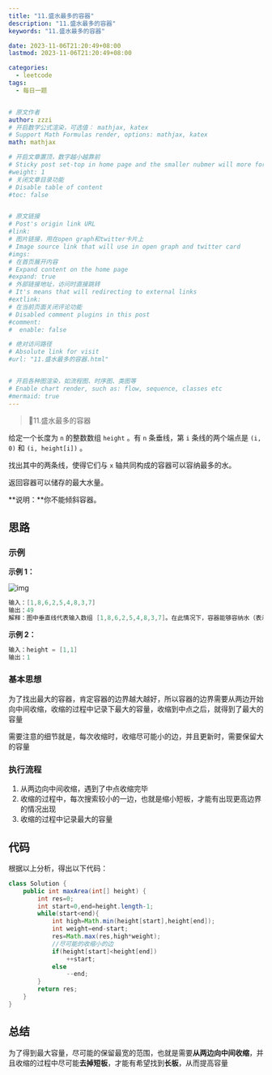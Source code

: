 ```yaml
---
title: "11.盛水最多的容器"
description: "11.盛水最多的容器"
keywords: "11.盛水最多的容器"

date: 2023-11-06T21:20:49+08:00
lastmod: 2023-11-06T21:20:49+08:00

categories:
  - leetcode
tags:
  - 每日一题


# 原文作者
author: zzzi
# 开启数学公式渲染，可选值： mathjax, katex
# Support Math Formulas render, options: mathjax, katex
math: mathjax

# 开启文章置顶，数字越小越靠前
# Sticky post set-top in home page and the smaller nubmer will more forward.
#weight: 1
# 关闭文章目录功能
# Disable table of content
#toc: false


# 原文链接
# Post's origin link URL
#link:
# 图片链接，用在open graph和twitter卡片上
# Image source link that will use in open graph and twitter card
#imgs:
# 在首页展开内容
# Expand content on the home page
#expand: true
# 外部链接地址，访问时直接跳转
# It's means that will redirecting to external links
#extlink:
# 在当前页面关闭评论功能
# Disabled comment plugins in this post
#comment:
#  enable: false

# 绝对访问路径
# Absolute link for visit
#url: "11.盛水最多的容器.html"


# 开启各种图渲染，如流程图、时序图、类图等
# Enable chart render, such as: flow, sequence, classes etc
#mermaid: true
---
```


>🥕11.盛水最多的容器

给定一个长度为 `n` 的整数数组 `height` 。有 `n` 条垂线，第 `i` 条线的两个端点是 `(i, 0)` 和 `(i, height[i])` 。

找出其中的两条线，使得它们与 `x` 轴共同构成的容器可以容纳最多的水。

返回容器可以储存的最大水量。

**说明：**你不能倾斜容器。

<!--more-->

## 思路

### 示例

**示例 1：**

![img](https://zzzi-img-1313100942.cos.ap-beijing.myqcloud.com/img/202311062122018.jpeg)

```java
输入：[1,8,6,2,5,4,8,3,7]
输出：49 
解释：图中垂直线代表输入数组 [1,8,6,2,5,4,8,3,7]。在此情况下，容器能够容纳水（表示为蓝色部分）的最大值为 49。
```

**示例 2：**

```java
输入：height = [1,1]
输出：1
```

### 基本思想

为了找出最大的容器，肯定容器的边界越大越好，所以容器的边界需要从两边开始向中间收缩，收缩的过程中记录下最大的容量，收缩到中点之后，就得到了最大的容量

需要注意的细节就是，每次收缩时，收缩尽可能小的边，并且更新时，需要保留大的容量

### 执行流程

1. 从两边向中间收缩，遇到了中点收缩完毕
2. 收缩的过程中，每次搜索较小的一边，也就是缩小短板，才能有出现更高边界的情况出现
3. 收缩的过程中记录最大的容量

## 代码

根据以上分析，得出以下代码：

```java
class Solution {
    public int maxArea(int[] height) {
        int res=0;
        int start=0,end=height.length-1;
        while(start<end){
            int high=Math.min(height[start],height[end]);
            int weight=end-start;
            res=Math.max(res,high*weight);
            //尽可能的收缩小的边
            if(height[start]<height[end])
                ++start;
            else
                --end;
        }
        return res;
    }
}
```

## 总结

为了得到最大容量，尽可能的保留最宽的范围，也就是需要**从两边向中间收缩**，并且收缩的过程中尽可能**去掉短板**，才能有希望找到**长板**，从而提高容量
